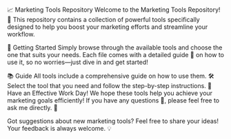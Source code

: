 📈 Marketing Tools Repository
Welcome to the Marketing Tools Repository! 🎉 This repository contains a collection of powerful tools specifically designed to help you boost your marketing efforts and streamline your workflow.

🚀 Getting Started
Simply browse through the available tools and choose the one that suits your needs. Each file comes with a detailed guide 📖 on how to use it, so no worries—just dive in and get started!

📚 Guide
All tools include a comprehensive guide on how to use them. 🛠️
Select the tool that you need and follow the step-by-step instructions.
🌟 Have an Effective Work Day!
We hope these tools help you achieve your marketing goals efficiently! If you have any questions 🤔, please feel free to ask me directly. 💬

Got suggestions about new marketing tools? Feel free to share your ideas! Your feedback is always welcome. 💡
